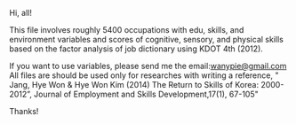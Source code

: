 

Hi, all! 

This file involves roughly 5400 occupations with edu, skills, and environment variables and scores of cognitive, sensory, and physical skills based on the factor analysis of job dictionary using KDOT 4th (2012). 

If you want to use variables, please send me the email:wanypie@gmail.com
All files are should be used only for researches with writing a reference, 
" Jang, Hye Won & Hye Won Kim (2014) The Return to Skills of Korea: 2000-2012”, Journal of Employment and Skills Development,17(1), 67-105" 

Thanks!
